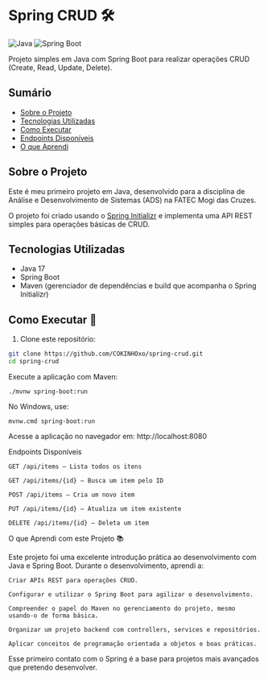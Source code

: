 # Spring CRUD 🛠️

![Java](https://img.shields.io/badge/Java-17-blue)
![Spring Boot](https://img.shields.io/badge/Spring_Boot-2.7-green)


Projeto simples em Java com Spring Boot para realizar operações CRUD (Create, Read, Update, Delete).

## Sumário
- [Sobre o Projeto](#sobre-o-projeto)
- [Tecnologias Utilizadas](#tecnologias-utilizadas)
- [Como Executar](#como-executar-🚀)
- [Endpoints Disponíveis](#endpoints-disponíveis)
- [O que Aprendi](#o-que-aprendi-com-este-projeto-📚)


## Sobre o Projeto

Este é meu primeiro projeto em Java, desenvolvido para a disciplina de Análise e Desenvolvimento de Sistemas (ADS) na FATEC Mogi das Cruzes.

O projeto foi criado usando o [Spring Initializr](https://start.spring.io/) e implementa uma API REST simples para operações básicas de CRUD.

## Tecnologias Utilizadas

- Java 17
- Spring Boot
- Maven (gerenciador de dependências e build que acompanha o Spring Initializr)

## Como Executar 🚀

1. Clone este repositório:

```bash
git clone https://github.com/COKINHOxo/spring-crud.git
cd spring-crud
```

 Execute a aplicação com Maven:

    ./mvnw spring-boot:run
    
   No Windows, use:
    
    mvnw.cmd spring-boot:run

Acesse a aplicação no navegador em: http://localhost:8080

Endpoints Disponíveis

    GET /api/items — Lista todos os itens

    GET /api/items/{id} — Busca um item pelo ID

    POST /api/items — Cria um novo item

    PUT /api/items/{id} — Atualiza um item existente

    DELETE /api/items/{id} — Deleta um item

O que Aprendi com este Projeto 📚

Este projeto foi uma excelente introdução prática ao desenvolvimento com Java e Spring Boot. Durante o desenvolvimento, aprendi a:

    Criar APIs REST para operações CRUD.

    Configurar e utilizar o Spring Boot para agilizar o desenvolvimento.

    Compreender o papel do Maven no gerenciamento do projeto, mesmo usando-o de forma básica.

    Organizar um projeto backend com controllers, services e repositórios.

    Aplicar conceitos de programação orientada a objetos e boas práticas.

Esse primeiro contato com o Spring é a base para projetos mais avançados que pretendo desenvolver.
